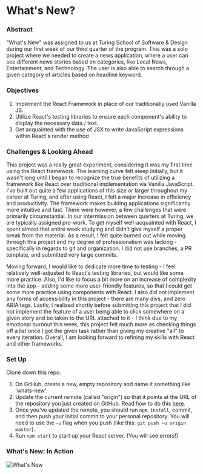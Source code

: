 # What's New?

### Abstract

"What's New" was assigned to us at Turing School of Software & Design during our first week of our third quarter of the program. This was a solo project where we needed to create a news application, where a user can see different news stories based on categories, like Local News, Entertainment, and Technology. The user is also able to search through a given category of articles based on headline keyword.

### Objectives

1. Implement the React Framework in place of our traditionally used Vanilla JS.
2. Utilize React's testing libraries to ensure each component's ability to display the necessary data / text.
3. Get acquainted with the use of JSX to write JavaScript expressions within React's render method

### Challenges & Looking Ahead

This project was a really great experiment, considering it was my first time using the React framework. The learning curve felt steep initially, but it wasn't long until I began to recognize the true benefits of utilizing a framework like React over traditional implementation via Vanilla JavaScript. I've built out quite a few applications of this size or larger throughout my career at Turing, and after using React, I felt a major increase in efficiency and productivity. The framework makes building applications significantly more intuitive and fast. There were however, a few challenges that were primarily circumstantial. In our intermission between quarters at Turing, we are typically assigned pre-work. To get myself well-acquainted with React, I spent almost that entire week studying and didn't give myself a proper break from the material. As a result, I felt quite burned out while moving through this project and my degree of professionalism was lacking - specifically in regards to git and organization. I did not use branches, a PR template, and submitted very large commits.

Moving forward, I would like to dedicate more time to testing - I feel relatively well-adjusted to React's testing libraries, but would like some more practice. Also, I'd like to focus a bit more on an increase of complexity into the app - adding some more user-friendly features, so that I could get some more practice using components with React. I also did not implement any forms of accessibility in this project - there are many divs, and zero ARIA tags. Lastly, I realized shortly before submitting this project that I did not implement the feature of a user being able to click somewhere on a given story and be taken to the URL attached to it - I think due to my emotional burnout this week, this project felt much more as checking things off a list once I got the given task rather than giving my creative "all" to every iteration. Overall, I am looking forward to refining my skills with React and other frameworks. 

### Set Up

Clone down this repo.

1. On GitHub, create a new, empty repository and name it something like 'whats-new'.
2. Update the current remote (called "origin") so that it points at the URL of the repository you just created on GitHub. Read how to do this [here](https://help.github.com/en/articles/changing-a-remotes-url).
3. Once you've updated the remote, you should run `npm install`, commit, and then push your initial commit to your personal repository. You will need to use the `-u` flag when you push (like this: `git push -u origin master`).
4. Run `npm start` to start up your React server. (You will see errors!)

### What's New: In Action

![What's New](https://i.imgur.com/BzhFvfQ.png)
